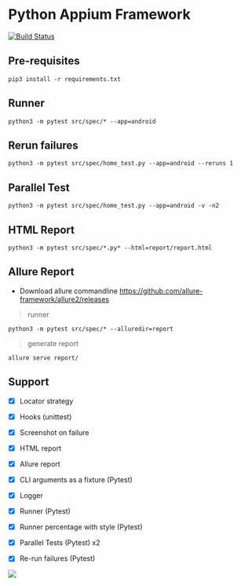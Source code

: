 # Python Appium Framework
[![Build Status](https://travis-ci.org/prashanth-sams/python-appium-framework.svg?branch=master)](https://travis-ci.org/prashanth-sams/python-appium-framework)

## Pre-requisites
```
pip3 install -r requirements.txt
```
## Runner
```
python3 -m pytest src/spec/* --app=android
```
## Rerun failures
```
python3 -m pytest src/spec/home_test.py --app=android --reruns 1
```
## Parallel Test
```
python3 -m pytest src/spec/home_test.py --app=android -v -n2
```
## HTML Report
```
python3 -m pytest src/spec/*.py* --html=report/report.html
```
## Allure Report
- Download allure commandline 
https://github.com/allure-framework/allure2/releases

> runner
```
python3 -m pytest src/spec/* --alluredir=report
```
>  generate report
```
allure serve report/
```
## Support
- [x] Locator strategy
- [x] Hooks (unittest)
- [x] Screenshot on failure
- [x] HTML report
- [x] Allure report
- [x] CLI arguments as a fixture (Pytest)
- [x] Logger
- [x] Runner (Pytest)
- [x] Runner percentage with style (Pytest)
- [x] Parallel Tests (Pytest) x2
- [x] Re-run failures (Pytest)


![](https://i.imgur.com/IcN8IZu.png)